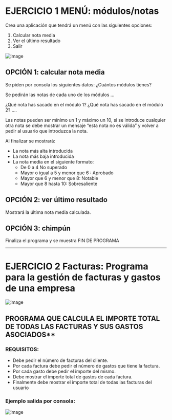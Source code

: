 # EJERCICIO 1 MENÚ: módulos/notas
Crea una aplicación que tendrá un menú con las siguientes opciones:
  1. Calcular nota media
  2. Ver el último resultado
  3. Salir

     
![image](https://github.com/user-attachments/assets/a08fbbae-2d30-41e2-9b3d-39e4c5ac56c0)

## OPCIÓN 1: calcular nota media
Se piden por consola los siguientes datos:
¿Cuántos módulos tienes?

Se pedirán las notas de cada uno de los módulos …

¿Qué nota has sacado en el módulo 1?
¿Qué nota has sacado en el módulo 2? ….

Las notas pueden ser mínimo un 1 y máximo un 10, si se introduce cualquier otra nota se debe mostrar un mensaje “esta nota no es válida” y volver a pedir al usuario que introduzca la nota.

Al finalizar se mostrará:
 - La nota más alta introducida
 - La nota más baja introducida
 - La nota media en el siguiente formato:
   - De 0 a 4 No superado
   - Mayor o igual a 5 y menor que 6 : Aprobado
   - Mayor que 6 y menor que 8: Notable
   - Mayor que 8 hasta 10: Sobresaliente

## OPCIÓN 2: ver último resultado
Mostrará la última nota media calculada.

## OPCIÓN 3: chimpún

Finaliza el programa y se muestra FIN DE PROGRAMA

____

# EJERCICIO 2 Facturas: Programa para la gestión de facturas y gastos de una empresa

![image](https://github.com/user-attachments/assets/76146270-2b9d-47e5-9557-2bf8fd997ce2)

## PROGRAMA QUE CALCULA EL IMPORTE TOTAL DE TODAS LAS FACTURAS Y SUS GASTOS ASOCIADOS**
 
### REQUISITOS:
  - Debe pedir el número de facturas del cliente.
  - Por cada factura debe pedir el número de gastos que tiene la factura.
  - Por cada gasto debe pedir el importe del mismo.
  - Debe mostrar el importe total de gastos de cada factura.
  - Finalmente debe mostrar el importe total de todas las facturas del usuario
 
 

### Ejemplo salida por consola:

![image](https://github.com/user-attachments/assets/ac132d35-a93e-4da2-afa4-3c10f3ffbb5e)




